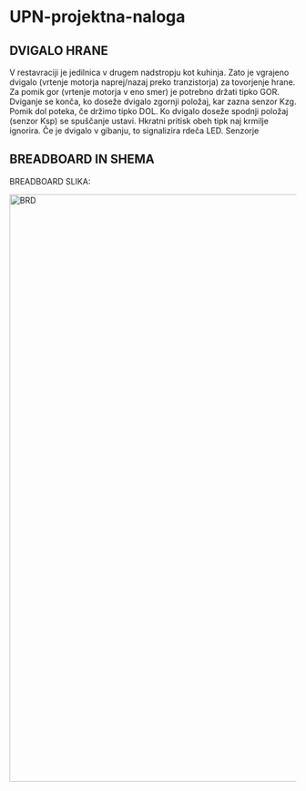# UPN-projektna-naloga
## DVIGALO HRANE

V restavraciji je jedilnica v drugem nadstropju kot kuhinja. Zato je vgrajeno dvigalo (vrtenje motorja naprej/nazaj preko tranzistorja) za tovorjenje hrane. Za pomik gor (vrtenje motorja v eno smer) je potrebno držati tipko GOR. Dviganje se konča, ko doseže dvigalo zgornji položaj, kar zazna senzor Kzg. Pomik dol poteka, če držimo tipko DOL. Ko dvigalo doseže spodnji položaj (senzor Ksp)  se spuščanje ustavi. Hkratni pritisk obeh tipk naj krmilje ignorira. Če je dvigalo v gibanju, to signalizira rdeča LED. Senzorje

## BREADBOARD IN SHEMA

BREADBOARD SLIKA:

<img width="1029" alt="BRD" src="https://user-images.githubusercontent.com/83816742/165065481-2d10d512-d01e-4735-96c7-7cc3759c0878.png">
